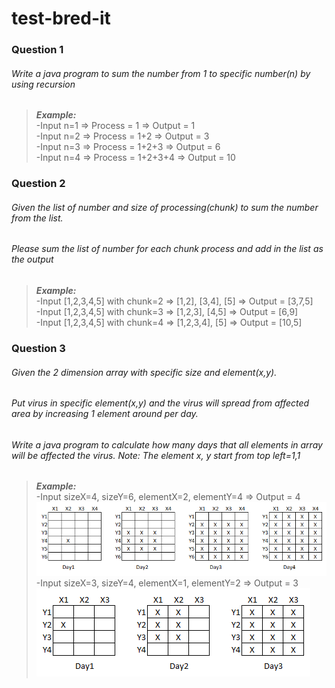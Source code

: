 # test-bred-it

### Question 1

###### Write a java program to sum the number from 1 to specific number(n) by using recursion

> ___Example:___ </br>
> -Input n=1 => Process = 1     => Output = 1 </br>
> -Input n=2 => Process = 1+2 => Output = 3 </br>
> -Input n=3 => Process = 1+2+3 => Output = 6 </br>
> -Input n=4 => Process = 1+2+3+4 => Output = 10 </br>

### Question 2
###### Given the list of number and size of processing(chunk) to sum the number from the list.

###### Please sum the list of number for each chunk process and add in the list as the output

> ___Example:___ </br>
> -Input [1,2,3,4,5] with chunk=2 => [1,2], [3,4], [5] => Output = [3,7,5] </br>
> -Input [1,2,3,4,5] with chunk=3 => [1,2,3], [4,5] => Output = [6,9] </br>
> -Input [1,2,3,4,5] with chunk=4 => [1,2,3,4], [5] => Output = [10,5] </br>


### Question 3

###### Given the 2 dimension array with specific size and element(x,y). 
###### Put virus in specific element(x,y)  and the virus will spread from affected area by increasing 1 element around per day.
 
###### Write a java program to calculate how many days that all elements in array will be affected the virus. *Note:* The element x, y start from top left=1,1

> ___Example:___  </br>
> -Input sizeX=4, sizeY=6, elementX=2, elementY=4 => Output = 4</br>
> ![Questtion 3 Ex.1!](/src/main/resources/q3-1.png "Questtion 3 Ex. 1")
> -Input sizeX=3, sizeY=4, elementX=1, elementY=2 => Output = 3</br>
![Questtion 3 Ex.2!](/src/main/resources/q3-2.png "Questtion 3 Ex.2")